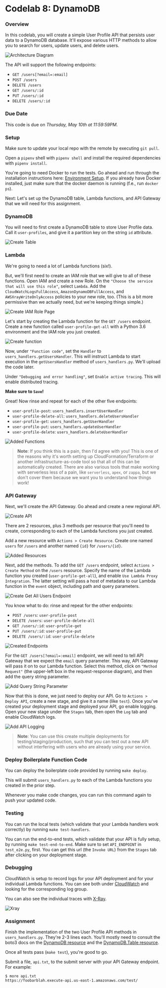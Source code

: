 # Codelab 8: DynamoDB

### Overview

In this codelab, you will create a simple User Profile API that persists user data to a DynamoDB database. It'll expose various HTTP methods to allow you to search for users, update users, and delete users.

![Architecture Diagram](../../media/codelabs/codelab-08/architecture.png)

The API will support the following endpoints:

- `GET /users[?email=:email]`
- `POST /users`
- `DELETE /users`
- `GET /users/:id`
- `PUT /users/:id`
- `DELETE /users/:id`

### Due Date

This code is due on *Thursday, May 10th at 11:59:59PM*.

### Setup

Make sure to update your local repo with the remote by executing `git pull`.

Open a `pipenv` shell with `pipenv shell` and install the required dependencies with `pipenv install`.

You're going to need Docker to run the tests. Go ahead and run through the installation instructions here: [Environment Setup](/env#docker). If you already have Docker installed, just make sure that the docker daemon is running (f.e., run `docker ps`).

Next: Let's set up the DynamoDB table, Lambda functions, and API Gateway that we will need for this assignment.

### DynamoDB

You will need to first create a DynamoDB table to store User Profile data. Call it `user-profiles`, and give it a partition key on the string `id` attribute.

![Create Table](../../media/codelabs/codelab-08/create-table.png)

### Lambda

We're going to need a lot of Lambda functions (six!).

But, we'll first need to create an IAM role that we will give to all of these functions. Open IAM and create a new Role. On the `"Choose the service that will use this role"`, select `Lambda`. Add the `CloudWatchLogsFullAccess`, `AmazonDynamoDBFullAccess`, and `AWSXrayWriteOnlyAccess` policies to your new role, too. (This is a bit more permissive than we actually need, but we're keeping things simple.)

![Create IAM Role Page](../../media/codelabs/codelab-08/create-iam-role.png)

Let's start by creating the Lambda function for the `GET /users` endpoint. Create a new function called `user-profile-get-all` with a Python 3.6 environment and the IAM role you just created.

![Create function](../../media/codelabs/codelab-08/create-lambda-get-all.png)

Now, under `"Function code"`, set the `Handler` to `users_handlers.getUsersHandler`. This will instruct Lambda to start execution in the `getUsersHandler` method of `users_handlers.py`. We'll upload the code later.

Under `"Debugging and error handling"`, set `Enable active tracing`. This will enable distributed tracing.

**Make sure to `Save`!**

Great! Now rinse and repeat for each of the other five endpoints:
- `user-profile-post`: `users_handlers.insertUserHandler`
- `user-profile-delete-all`: `users_handlers.deleteUsersHandler`
- `user-profile-get`: `users_handlers.getUserHandler`
- `user-profile-put`: `users_handlers.updateUserHandler`
- `user-profile-delete`: `users_handlers.deleteUserHandler`

![Added Functions](../../media/codelabs/codelab-08/lambda-functions.png)

> **Note**: If you think this is a pain, then I'd agree with you! This is one of the reasons why it's worth setting up CloudFormation/Terraform or another infrastructure-as-code tool so that all of this can be automatically created. There are also various tools that make working with serverless less of a pain, like `serverless`, `apex`, or `zappa`, but we don't cover them because we want you to understand how things work!

### API Gateway

Next, we'll create the API Gateway. Go ahead and create a new regional API.

![Create API](../../media/codelabs/codelab-08/create-api.png)

There are 2 resources, plus 3 methods per resource that you'll need to create, corresponding to each of the Lambda functions you just created.

Add a new resource with `Actions > Create Resource`. Create one named `users` for `/users` and another named `{id}` for `/users/{id}`.

![Added Resources](../../media/codelabs/codelab-08/create-users-id-resource.png)

Next, add the methods. To add the `GET /users` endpoint, select `Actions > Create Method` on the `/users` resource. Specify the name of the Lambda function you created (`user-profile-get-all`), and enable `Use Lambda Proxy Integration`. The latter setting will pass a host of metadata to our Lambda function in the `event` object, including path and query parameters.

![Create Get All Users Endpoint](../../media/codelabs/codelab-08/create-get-users-api.png)

You know what to do: rinse and repeat for the other endpoints:
- `POST /users`: `user-profile-post`
- `DELETE /users`: `user-profile-delete-all`
- `GET /users/:id`: `user-profile-get`
- `PUT /users/:id`: `user-profile-put`
- `DELETE /users/:id`: `user-profile-delete`

![Created Endpoints](../../media/codelabs/codelab-08/full-api.png)

For the `GET /users[?email=:email]` endpoint, we will need to tell API Gateway that we expect the `email` query parameter. This way, API Gateway will pass it on to our Lambda function. Select this method, click on `"Method Request"` (the upper-left box in the request-response diagram), and then add the query string parameter.

![Add Query String Parameter](../../media/codelabs/codelab-08/api-get-users-query-param.png)

Now that this is done, we just need to deploy our API. Go to `Actions > Deploy API`, create a new stage, and give it a name (like `test`). Once you've created your deployment stage and deployed your API, go enable logging. Open your new stage under the `Stages` tab, then open the `Log` tab and enable CloudWatch logs.

![Add API Logging](../../media/codelabs/codelab-08/api-enable-logging.png)

> **Note**: You can use this create multiple deployments for testing/staging/production, such that you can test out a new API without interfering with users who are already using your service.

### Deploy Boilerplate Function Code

You can deploy the boilerplate code provided by running `make deploy`.

This will submit `users_handlers.py` to each of the Lambda functions you created in the prior step.

Whenever you make code changes, you can run this command again to push your updated code.

### Testing

You can run the local tests (which validate that your Lambda handlers work correctly) by running `make test-handlers`.

You can run the end-to-end tests, which validate that your API is fully setup, by running `make test-end-to-end`. Make sure to set `API_ENDPOINT` in `test_e2e.py`, first. You can get this url (the `Invoke URL`) from the `Stages` tab after clicking on your deployment stage.

### Debugging

CloudWatch is setup to record logs for your API deployment and for your individual Lambda functions. You can see both under [CloudWatch](https://console.aws.amazon.com/cloudwatch/home?region=us-east-1#logs:) and looking for the corresponding log group.

You can also see the individual traces with [X-Ray](https://console.aws.amazon.com/xray/home?region=us-east-1#/service-map).

![Xray](../../media/codelabs/codelab-08/xray.png)

### Assignment

Finish the implementation of the two User Profile API methods in `users_handlers.py`. They're 2-3 lines each. You'll mostly need to consult the boto3 docs on the [DynamoDB resource](http://boto3.readthedocs.io/en/latest/reference/services/dynamodb.html#service-resource) and the [DynamoDB.Table resource](http://boto3.readthedocs.io/en/latest/reference/services/dynamodb.html#table).

Once all tests pass (`make test`), you're good to go.

Submit a file, `api.txt`, to the submit server with your API Gateway endpoint. For example:

```
$ more api.txt
https://foobarblah.execute-api.us-east-1.amazonaws.com/test/
```
